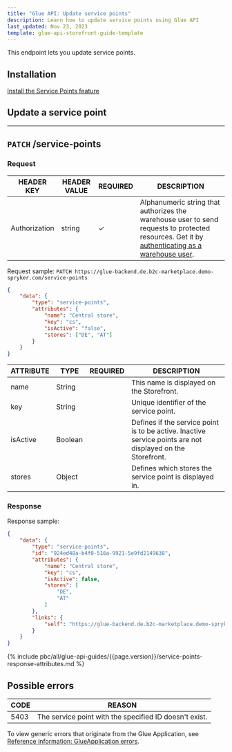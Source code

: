 ```yaml
---
title: "Glue API: Update service points"
description: Learn how to update service points using Glue API
last_updated: Nov 23, 2023
template: glue-api-storefront-guide-template
---
```


This endpoint lets you update service points.

## Installation

[Install the Service Points feature](/docs/pbc/all/service-point-management/{{page.version}}/unified-commerce/install-features/install-the-service-points-feature.html)

## Update a service point

---
`PATCH` **/service-points**
---

### Request

| HEADER KEY | HEADER VALUE | REQUIRED | DESCRIPTION |
|-|-|-|-|
| Authorization | string | &check; | Alphanumeric string that authorizes the warehouse user to send requests to protected resources. Get it by [authenticating as a warehouse user](/docs/pbc/all/warehouse-management-system/{{page.version}}/unified-commerce/manage-using-glue-api/glue-api-authenticate-as-a-warehouse-user.html). |

Request sample: `PATCH https://glue-backend.de.b2c-marketplace.demo-spryker.com/service-points`
```json
{
    "data": {
        "type": "service-points",
        "attributes": {
            "name": "Central store",
            "key": "cs",
            "isActive": "false",
            "stores": ["DE", "AT"]
        }
    }
}
```

| ATTRIBUTE | TYPE | REQUIRED | DESCRIPTION |
| --- | --- | --- | --- |
| name | String |  | This name is displayed on the Storefront. |
| key | String |  | Unique identifier of the service point. |
| isActive | Boolean |  | Defines if the service point is to be active. Inactive service points are not displayed on the Storefront. |
| stores | Object | | Defines which stores the service point is displayed in. |



### Response

Response sample:
```json
{
    "data": {
        "type": "service-points",
        "id": "924ed48a-b4f0-516a-9921-5e9fd2149638",
        "attributes": {
            "name": "Central store",
            "key": "cs",
            "isActive": false,
            "stores": [
                "DE",
                "AT"
            ]
        },
        "links": {
            "self": "https://glue-backend.de.b2c-marketplace.demo-spryker.com/service-points/924ed48a-b4f0-516a-9921-5e9fd2149638"
        }
    }
}
```

{% include pbc/all/glue-api-guides/{{page.version}}/service-points-response-attributes.md %} <!-- To edit, see /_includes/pbc/all/glue-api-guides/202311.0/service-points-response-attributes.md -->


## Possible errors

| CODE  | REASON |
| --- | --- |
| 5403 | The service point with the specified ID doesn't exist. |


To view generic errors that originate from the Glue Application, see [Reference information: GlueApplication errors](/docs/scos/dev/glue-api-guides/{{page.version}}/reference-information-glueapplication-errors.html).

